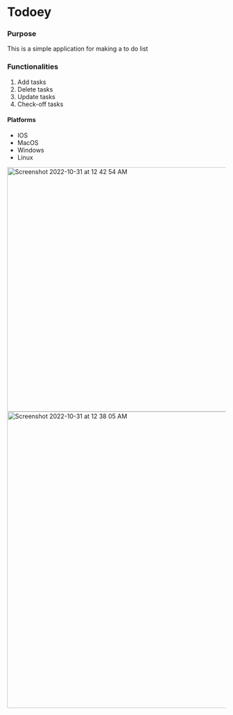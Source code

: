 # Todoey
### Purpose

This is a simple application for making a to do list 

### Functionalities 
1. Add tasks
2. Delete tasks
3. Update tasks
4. Check-off tasks

#### Platforms
- IOS
- MacOS
- Windows
- Linux

<img width="564" alt="Screenshot 2022-10-31 at 12 42 54 AM" src="https://user-images.githubusercontent.com/62524401/198956860-94633b33-7542-4bf8-b344-4333906cde31.png">

<img width="684" alt="Screenshot 2022-10-31 at 12 38 05 AM" src="https://user-images.githubusercontent.com/62524401/198956188-60455e2e-ca6d-49cf-8938-b70284470be6.png">


